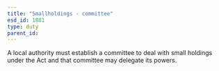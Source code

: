 ```yaml
---
title: "Smallholdings - committee"
esd_id: 1881
type: duty
parent_id:  
---
```


A local authority must establish a committee to deal with small holdings under the Act and that committee may delegate its powers.

